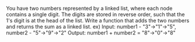 You have two numbers represented by a linked list, where each node contains a single digit. The digits are stored in reverse order, such that the 1's digit is at the head of the list. Write a function that adds the two numbers and returns the sum as a linked list.
ex)
 Input: number1 - "3"->"1"->"5", number2 - "5"->"9"->"2"
 Output: number1 + number2 = "8"->"0"->"8"